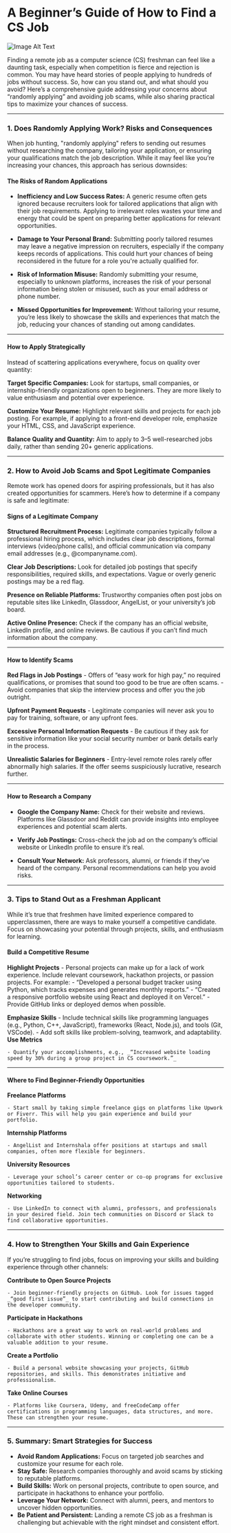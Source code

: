 # A Beginner’s Guide of How to Find a CS Job

![Image Alt Text](https://chezeng.github.io/Media/WhatIAM/2024/how_to_find_jobs.png)

Finding a remote job as a computer science (CS) freshman can feel like a daunting task, especially when competition is fierce and rejection is common. You may have heard stories of people applying to hundreds of jobs without success. So, how can you stand out, and what should you avoid? Here’s a comprehensive guide addressing your concerns about “randomly applying” and avoiding job scams, while also sharing practical tips to maximize your chances of success.

---

### **1. Does Randomly Applying Work? Risks and Consequences**

When job hunting, "randomly applying" refers to sending out resumes without researching the company, tailoring your application, or ensuring your qualifications match the job description. While it may feel like you’re increasing your chances, this approach has serious downsides:

#### **The Risks of Random Applications**

- **Inefficiency and Low Success Rates:**
  A generic resume often gets ignored because recruiters look for tailored applications that align with their job requirements. Applying to irrelevant roles wastes your time and energy that could be spent on preparing better applications for relevant opportunities.
    
- **Damage to Your Personal Brand:**
  Submitting poorly tailored resumes may leave a negative impression on recruiters, especially if the company keeps records of applications. This could hurt your chances of being reconsidered in the future for a role you're actually qualified for.
    
- **Risk of Information Misuse:**
  Randomly submitting your resume, especially to unknown platforms, increases the risk of your personal information being stolen or misused, such as your email address or phone number.

- **Missed Opportunities for Improvement:**
  Without tailoring your resume, you’re less likely to showcase the skills and experiences that match the job, reducing your chances of standing out among candidates.

---

#### **How to Apply Strategically**

Instead of scattering applications everywhere, focus on quality over quantity:

**Target Specific Companies:** Look for startups, small companies, or internship-friendly organizations open to beginners. They are more likely to value enthusiasm and potential over experience.
  
**Customize Your Resume:** Highlight relevant skills and projects for each job posting. For example, if applying to a front-end developer role, emphasize your HTML, CSS, and JavaScript experience.
  
**Balance Quality and Quantity:** Aim to apply to 3–5 well-researched jobs daily, rather than sending 20+ generic applications.

---

### **2. How to Avoid Job Scams and Spot Legitimate Companies**

Remote work has opened doors for aspiring professionals, but it has also created opportunities for scammers. Here’s how to determine if a company is safe and legitimate:

#### **Signs of a Legitimate Company**

**Structured Recruitment Process:** Legitimate companies typically follow a professional hiring process, which includes clear job descriptions, formal interviews (video/phone calls), and official communication via company email addresses (e.g., @companyname.com).
  
**Clear Job Descriptions:** Look for detailed job postings that specify responsibilities, required skills, and expectations. Vague or overly generic postings may be a red flag.
  
**Presence on Reliable Platforms:** Trustworthy companies often post jobs on reputable sites like LinkedIn, Glassdoor, AngelList, or your university’s job board.

**Active Online Presence:** Check if the company has an official website, LinkedIn profile, and online reviews. Be cautious if you can’t find much information about the company.

---

#### **How to Identify Scams**

**Red Flags in Job Postings**
    - Offers of “easy work for high pay,” no required qualifications, or promises that sound too good to be true are often scams.
    - Avoid companies that skip the interview process and offer you the job outright.

**Upfront Payment Requests**
    - Legitimate companies will never ask you to pay for training, software, or any upfront fees.

**Excessive Personal Information Requests**
    - Be cautious if they ask for sensitive information like your social security number or bank details early in the process.

**Unrealistic Salaries for Beginners**
    - Entry-level remote roles rarely offer abnormally high salaries. If the offer seems suspiciously lucrative, research further.

---

#### **How to Research a Company**

- **Google the Company Name:** Check for their website and reviews. Platforms like Glassdoor and Reddit can provide insights into employee experiences and potential scam alerts.

- **Verify Job Postings:** Cross-check the job ad on the company’s official website or LinkedIn profile to ensure it’s real.

- **Consult Your Network:** Ask professors, alumni, or friends if they’ve heard of the company. Personal recommendations can help you avoid risks.

---

### **3. Tips to Stand Out as a Freshman Applicant**

While it’s true that freshmen have limited experience compared to upperclassmen, there are ways to make yourself a competitive candidate. Focus on showcasing your potential through projects, skills, and enthusiasm for learning.

#### **Build a Competitive Resume**

**Highlight Projects**
    - Personal projects can make up for a lack of work experience. Include relevant coursework, hackathon projects, or passion projects. For example:
        - “Developed a personal budget tracker using Python, which tracks expenses and generates monthly reports.”
        - “Created a responsive portfolio website using React and deployed it on Vercel.”
    - Provide GitHub links or deployed demos when possible.
    
**Emphasize Skills**
    - Include technical skills like programming languages (e.g., Python, C++, JavaScript), frameworks (React, Node.js), and tools (Git, VSCode).
    - Add soft skills like problem-solving, teamwork, and adaptability.
**Use Metrics**
    
    - Quantify your accomplishments, e.g., _“Increased website loading speed by 30% during a group project in CS coursework.”_

---

#### **Where to Find Beginner-Friendly Opportunities**

**Freelance Platforms**
    
    - Start small by taking simple freelance gigs on platforms like Upwork or Fiverr. This will help you gain experience and build your portfolio.
**Internship Platforms**
    
    - AngelList and Internshala offer positions at startups and small companies, often more flexible for beginners.
**University Resources**
    
    - Leverage your school’s career center or co-op programs for exclusive opportunities tailored to students.
**Networking**
    
    - Use LinkedIn to connect with alumni, professors, and professionals in your desired field. Join tech communities on Discord or Slack to find collaborative opportunities.

---

### **4. How to Strengthen Your Skills and Gain Experience**

If you’re struggling to find jobs, focus on improving your skills and building experience through other channels:

**Contribute to Open Source Projects**
    
    - Join beginner-friendly projects on GitHub. Look for issues tagged _“good first issue”_ to start contributing and build connections in the developer community.
**Participate in Hackathons**
    
    - Hackathons are a great way to work on real-world problems and collaborate with other students. Winning or completing one can be a valuable addition to your resume.
**Create a Portfolio**
    
    - Build a personal website showcasing your projects, GitHub repositories, and skills. This demonstrates initiative and professionalism.
**Take Online Courses**
    
    - Platforms like Coursera, Udemy, and freeCodeCamp offer certifications in programming languages, data structures, and more. These can strengthen your resume.

---

### **5. Summary: Smart Strategies for Success**

- **Avoid Random Applications:** Focus on targeted job searches and customize your resume for each role.
- **Stay Safe:** Research companies thoroughly and avoid scams by sticking to reputable platforms.
- **Build Skills:** Work on personal projects, contribute to open source, and participate in hackathons to enhance your portfolio.
- **Leverage Your Network:** Connect with alumni, peers, and mentors to uncover hidden opportunities.
- **Be Patient and Persistent:** Landing a remote CS job as a freshman is challenging but achievable with the right mindset and consistent effort.


